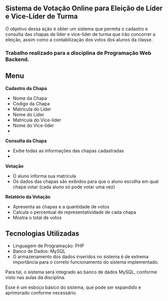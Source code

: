 ## Sistema de Votação Online para Eleição de Líder e Vice-Líder de Turma
O objetivo dessa ação é obter um sistema que permita o cadastro e consulta das chapas de líder e vice-líder de turma que irão concorrer a eleição, assim como a contabilização dos votos dos alunos da classe. 

### Trabalho realizado para a disciplina de Programação Web Backend.

## Menu
**Cadastro da Chapa**
- Nome da Chapa
- Código da Chapa
- Matrícula do Líder
- Nome do Líder
- Matrícula do Vice-líder
- Nome do Vice-líder
- 
**Consulta da Chapa**
- Exibe todas as informações das chapas cadastradas
- 
**Votação**
- O aluno informa sua matrícula
- Os dados das chapas são exibidos para que o aluno escolha em qual chapa votar (cada aluno só pode votar uma vez)
  
**Relatório da Votação**
- Apresenta as chapas e a quantidade de votos
- Calcula o percentual de representatividade de cada chapa
- Mostra o total de votos

## Tecnologias Utilizadas
- Linguagem de Programação: PHP
- Banco de Dados: MySQL
- O armazenamento dos dados inseridos no sistema é de extrema importância para o correto funcionamento do sistema implementado.

Para tal, o sistema será integrado ao banco de dados MySQL, conforme visto nas aulas da disciplina.

Esse é um esboço básico do sistema, que pode ser expandido e aprimorado conforme necessário.
